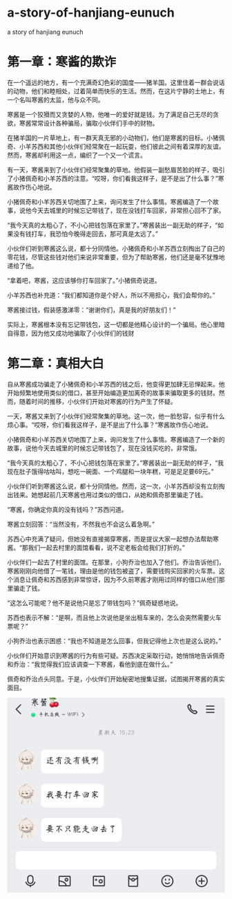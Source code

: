# a-story-of-hanjiang-eunuch
a story of hanjiang eunuch
# 第一章：寒酱的欺诈

在一个遥远的地方，有一个充满奇幻色彩的国度——猪羊国。这里住着一群会说话的动物，他们和睦相处，过着简单而快乐的生活。然而，在这片宁静的土地上，有一个名叫寒酱的太监，他与众不同。

寒酱是一个狡猾而又贪婪的人物，他唯一的爱好就是钱。为了满足自己无尽的贪欲，寒酱常常设计各种骗局，骗取小伙伴们手中的财物。

在猪羊国的一片草地上，有一群天真无邪的小动物们，他们是寒酱的目标。小猪佩奇、小羊苏西和其他小伙伴们经常聚在一起玩耍，他们彼此之间有着深厚的友谊。然而，寒酱却利用这一点，编织了一个又一个谎言。

有一天，寒酱来到了小伙伴们经常聚集的草地。他假装一副愁眉苦脸的样子，吸引了小猪佩奇和小羊苏西的注意。“哎呀，你们看我这样子，是不是出了什么事？”寒酱故作伤心地说。

小猪佩奇和小羊苏西关切地围了上来，询问发生了什么事情。寒酱编造了一个故事，说他今天去城里的时候忘记带钱了，现在没钱打车回家，非常担心回不了家。

“我今天真的太粗心了，不小心把钱包落在家里了。”寒酱装出一副无助的样子，“如果没有钱打车，我恐怕今晚得走回去，那可真是太远了。”

小伙伴们听到寒酱这么说，都十分同情他。小猪佩奇和小羊苏西立刻掏出了自己的零花钱，尽管这些钱对他们来说非常重要，但为了帮助寒酱，他们还是毫不犹豫地递给了他。

“拿着吧，寒酱，这应该够你打车回家了。”小猪佩奇说道。

小羊苏西也补充道：“我们都知道你是个好人，所以不用担心，我们会帮你的。”

寒酱接过钱，假装感激涕零：“谢谢你们，真是我的好朋友们！”

实际上，寒酱根本没有忘记带钱包，这一切都是他精心设计的一个骗局。他心里暗自得意，因为他又成功地骗取了小伙伴们的钱财
# 第二章：真相大白

自从寒酱成功骗走了小猪佩奇和小羊苏西的钱之后，他变得更加肆无忌惮起来。他开始频繁地使用类似的借口，甚至开始编造更加离奇的故事来骗取更多的钱财。然而，随着时间的推移，小伙伴们开始对寒酱的行为产生了怀疑。

一天，寒酱又来到了小伙伴们经常聚集的草地。这一次，他一脸愁容，似乎有什么烦心事。“哎呀，你们看我这样子，是不是出了什么事？”寒酱故作伤心地说。

小猪佩奇和小羊苏西关切地围了上来，询问发生了什么事情。寒酱编造了一个新的故事，说他今天去城里的时候忘记带钱包了，现在没钱买吃的，非常饿。

“我今天真的太粗心了，不小心把钱包落在家里了。”寒酱装出一副无助的样子，“我现在肚子饿得咕咕叫，想吃一碗面、一个鸡腿和一块年糕，可是足足要69元。”

小伙伴们听到寒酱这么说，都十分同情他。然而，这一次，小羊苏西却没有立刻掏出钱来。她想起前几天寒酱也用过类似的借口，从她和佩奇那里骗走了钱。

“寒酱，你确定你真的没有钱吗？”苏西问道。

寒酱立刻回答：“当然没有，不然我也不会这么着急啊。”

苏西心中充满了疑问，但她没有直接揭穿寒酱，而是提议大家一起想办法帮助寒酱。“那我们一起去村里的面馆看看，说不定老板会给我们打折的。”

小伙伴们一起去了村里的面馆。在那里，小狗乔治也加入了他们。乔治告诉他们，寒酱刚刚向他借了一笔钱，理由是他的钱包被盗了，需要钱购买回家的火车票。这个消息让佩奇和苏西感到非常惊讶，因为不久前寒酱才刚用过同样的借口从他们那里骗走了钱。

“这怎么可能呢？他不是说他只是忘了带钱包吗？”佩奇疑惑地说。

苏西也表示不解：“是啊，而且他上次说他是坐出租车来的，怎么会突然需要火车票呢？”

小狗乔治也表示困惑：“我也不知道是怎么回事，但我记得他上次也是这么说的。”

小伙伴们开始意识到寒酱的行为有些可疑。苏西决定采取行动，她悄悄地告诉佩奇和乔治：“我觉得我们应该调查一下寒酱，看他到底在做什么。”

佩奇和乔治点头同意。于是，小伙伴们开始秘密地搜集证据，试图揭开寒酱的真实面目。

![3](3.jpg)
